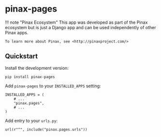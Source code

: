 # pinax-pages


!!! note "Pinax Ecosystem"
    This app was developed as part of the Pinax ecosystem but is just a Django app
    and can be used independently of other Pinax apps.
    
    To learn more about Pinax, see <http://pinaxproject.com/>


## Quickstart

Install the development version:

    pip install pinax-pages

Add `pinax-pages` to your `INSTALLED_APPS` setting:

    INSTALLED_APPS = (
        # ...
        "pinax.pages",
        # ...
    )

Add entry to your `urls.py`:

    url(r"^", include("pinax.pages.urls"))
